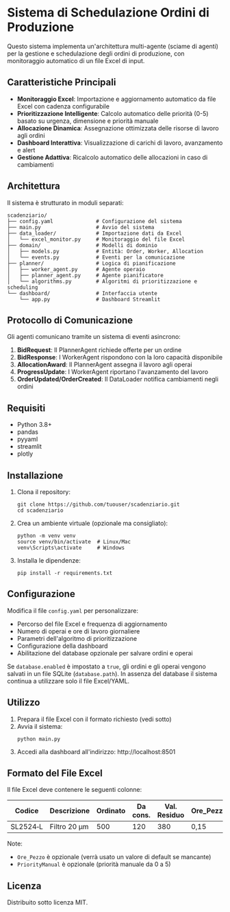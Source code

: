 # Sistema di Schedulazione Ordini di Produzione

Questo sistema implementa un'architettura multi-agente (sciame di agenti) per la gestione e schedulazione degli ordini di produzione, con monitoraggio automatico di un file Excel di input.

## Caratteristiche Principali

- **Monitoraggio Excel**: Importazione e aggiornamento automatico da file Excel con cadenza configurabile
- **Prioritizzazione Intelligente**: Calcolo automatico delle priorità (0-5) basato su urgenza, dimensione e priorità manuale
- **Allocazione Dinamica**: Assegnazione ottimizzata delle risorse di lavoro agli ordini
- **Dashboard Interattiva**: Visualizzazione di carichi di lavoro, avanzamento e alert
- **Gestione Adattiva**: Ricalcolo automatico delle allocazioni in caso di cambiamenti

## Architettura

Il sistema è strutturato in moduli separati:

```
scadenziario/
├── config.yaml              # Configurazione del sistema
├── main.py                  # Avvio del sistema
├── data_loader/             # Importazione dati da Excel
│   └── excel_monitor.py     # Monitoraggio del file Excel
├── domain/                  # Modelli di dominio
│   ├── models.py            # Entità: Order, Worker, Allocation
│   └── events.py            # Eventi per la comunicazione
├── planner/                 # Logica di pianificazione
│   ├── worker_agent.py      # Agente operaio
│   ├── planner_agent.py     # Agente pianificatore
│   └── algorithms.py        # Algoritmi di prioritizzazione e scheduling
└── dashboard/               # Interfaccia utente
    └── app.py               # Dashboard Streamlit
```

## Protocollo di Comunicazione

Gli agenti comunicano tramite un sistema di eventi asincrono:

1. **BidRequest**: Il PlannerAgent richiede offerte per un ordine
2. **BidResponse**: I WorkerAgent rispondono con la loro capacità disponibile
3. **AllocationAward**: Il PlannerAgent assegna il lavoro agli operai
4. **ProgressUpdate**: I WorkerAgent riportano l'avanzamento del lavoro
5. **OrderUpdated/OrderCreated**: Il DataLoader notifica cambiamenti negli ordini

## Requisiti

- Python 3.8+
- pandas
- pyyaml
- streamlit
- plotly

## Installazione

1. Clona il repository:
   ```
   git clone https://github.com/tuouser/scadenziario.git
   cd scadenziario
   ```

2. Crea un ambiente virtuale (opzionale ma consigliato):
   ```
   python -m venv venv
   source venv/bin/activate  # Linux/Mac
   venv\Scripts\activate     # Windows
   ```

3. Installa le dipendenze:
   ```
   pip install -r requirements.txt
   ```

## Configurazione

Modifica il file `config.yaml` per personalizzare:

- Percorso del file Excel e frequenza di aggiornamento
- Numero di operai e ore di lavoro giornaliere
- Parametri dell'algoritmo di prioritizzazione
- Configurazione della dashboard
- Abilitazione del database opzionale per salvare ordini e operai

Se `database.enabled` è impostato a `true`, gli ordini e gli operai vengono salvati in un file SQLite (`database.path`). In assenza del database il sistema continua a utilizzare solo il file Excel/YAML.

## Utilizzo

1. Prepara il file Excel con il formato richiesto (vedi sotto)
2. Avvia il sistema:
   ```
   python main.py
   ```
3. Accedi alla dashboard all'indirizzo: http://localhost:8501

## Formato del File Excel

Il file Excel deve contenere le seguenti colonne:

| Codice | Descrizione | Ordinato | Da cons. | Val. Residuo | Ore_Pezzo | PriorityManual | Nr. doc. | Data Doc. | Consegna |
|--------|-------------|----------|----------|--------------|-----------|----------------|----------|-----------|----------|
| SL2524‑L | Filtro 20 µm | 500 | 120 | 380 | 0,15 | | 4567 | 01/07/2025 | 05/08/2025 |

Note:
- `Ore_Pezzo` è opzionale (verrà usato un valore di default se mancante)
- `PriorityManual` è opzionale (priorità manuale da 0 a 5)

## Licenza

Distribuito sotto licenza MIT.

